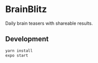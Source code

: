 # BrainBlitz

Daily brain teasers with shareable results.

## Development

```bash
yarn install
expo start
```

